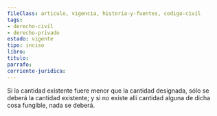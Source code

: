```yaml
---
fileClass: articulo, vigencia, historia-y-fuentes, codigo-civil
tags:
- derecho-civil
- derecho-privado
estado: vigente
tipo: inciso
libro:
titulo:
parrafo:
corriente-juridica:
---
```

Si la cantidad existente fuere menor que la cantidad designada, sólo se deberá la cantidad existente; y si no existe allí cantidad alguna de dicha cosa fungible, nada se deberá.
